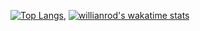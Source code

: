 [![Top Langs](https://github-readme-stats.vercel.app/api/top-langs/?username=benanil&layout=compact)](https://github.com/anuraghazra/github-readme-stats),
[![willianrod's wakatime stats](https://github-readme-stats.vercel.app/api/wakatime?username=benanil)](https://github.com/anuraghazra/github-readme-stats)
